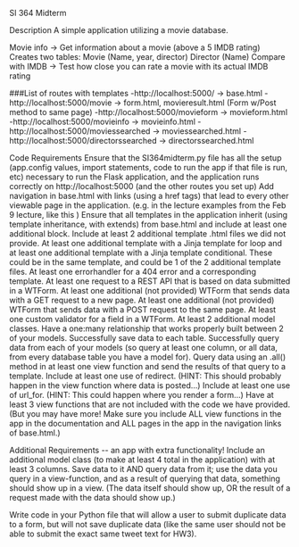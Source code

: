 SI 364 Midterm

Description
A simple application utilizing a movie database.

Movie info -> Get information about a movie (above a 5 IMDB rating)
	Creates two tables: Movie (Name, year, director)
			    Director (Name) 
Compare with IMDB -> Test how close you can rate a movie with its actual IMDB rating

###List of routes with templates
-http://localhost:5000/ -> base.html
-http://localhost:5000/movie -> form.html, movieresult.html (Form w/Post method to same page)
-http://localhost:5000/movieform -> movieform.html
-http://localhost:5000/movieinfo -> movieinfo.html
-http://localhost:5000/moviessearched -> moviessearched.html
-http://localhost:5000/directorssearched -> directorssearched.html

Code Requirements
Ensure that the SI364midterm.py file has all the setup (app.config values, import statements, code to run the app if that file is run, etc) necessary to run the Flask application, and the application runs correctly on http://localhost:5000 (and the other routes you set up)
 Add navigation in base.html with links (using a href tags) that lead to every other viewable page in the application. (e.g. in the lecture examples from the Feb 9 lecture, like this )
 Ensure that all templates in the application inherit (using template inheritance, with extends) from base.html and include at least one additional block.
 Include at least 2 additional template .html files we did not provide.
 At least one additional template with a Jinja template for loop and at least one additional template with a Jinja template conditional.
These could be in the same template, and could be 1 of the 2 additional template files.
 At least one errorhandler for a 404 error and a corresponding template.
 At least one request to a REST API that is based on data submitted in a WTForm.
 At least one additional (not provided) WTForm that sends data with a GET request to a new page.
 At least one additional (not provided) WTForm that sends data with a POST request to the same page.
 At least one custom validator for a field in a WTForm.
 At least 2 additional model classes.
 Have a one:many relationship that works properly built between 2 of your models.
 Successfully save data to each table.
 Successfully query data from each of your models (so query at least one column, or all data, from every database table you have a model for).
 Query data using an .all() method in at least one view function and send the results of that query to a template.
 Include at least one use of redirect. (HINT: This should probably happen in the view function where data is posted...)
 Include at least one use of url_for. (HINT: This could happen where you render a form...)
 Have at least 3 view functions that are not included with the code we have provided. (But you may have more! Make sure you include ALL view functions in the app in the documentation and ALL pages in the app in the navigation links of base.html.)

Additional Requirements  -- an app with extra functionality!
Include an additional model class (to make at least 4 total in the application) with at least 3 columns. Save data to it AND query data from it; use the data you query in a view-function, and as a result of querying that data, something should show up in a view. (The data itself should show up, OR the result of a request made with the data should show up.)

Write code in your Python file that will allow a user to submit duplicate data to a form, but will not save duplicate data (like the same user should not be able to submit the exact same tweet text for HW3).

